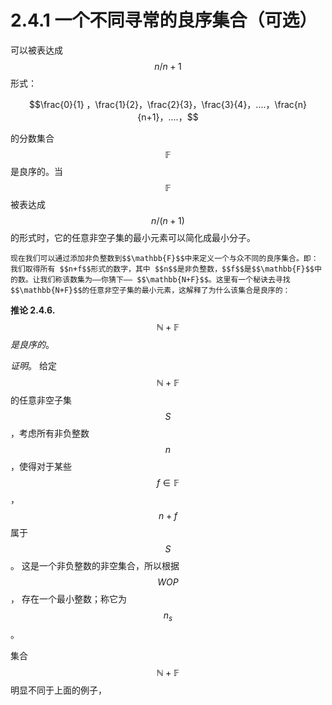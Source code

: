 # 2.4.1 一个不同寻常的良序集合（可选）

可以被表达成 $$n/n+1$$形式：

 $$\frac{0}{1} ，\frac{1}{2}，\frac{2}{3}，\frac{3}{4}，....，\frac{n}{n+1}，....，$$

的分数集合$$\mathbb{F}$$是良序的。当$$\mathbb{F}$$被表达成 $$n/(n+1)$$的形式时，它的任意非空子集的最小元素可以简化成最小分子。

    现在我们可以通过添加非负整数到$$\mathbb{F}$$中来定义一个与众不同的良序集合。即：我们取得所有 $$n+f$$形式的数字，其中 $$n$$是非负整数，$$f$$是$$\mathbb{F}$$中的数。让我们称该数集为——你猜下—— $$\mathbb{N+F}$$。这里有一个秘诀去寻找$$\mathbb{N+F}$$的任意非空子集的最小元素，这解释了为什么该集合是良序的：

**推论 2.4.6.** $$\mathbb{N}+\mathbb{F}$$ _是良序的_。 

_证明_。 
给定$$\mathbb{N+F}$$的任意非空子集$$S$$，考虑所有非负整数$$n$$，使得对于某些 $$f  \in \mathbb{F}$$ ， $$n+f$$ 属于 $$S$$。 这是一个非负整数的非空集合，所以根据 $$WOP$$， 存在一个最小整数；称它为 $$n_s$$。 


集合$$\mathbb{N+F}$$明显不同于上面的例子，